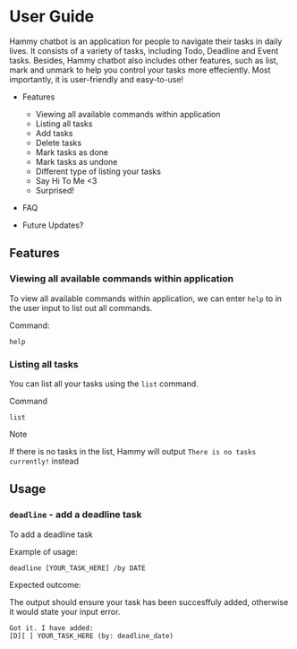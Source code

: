 # User Guide

Hammy chatbot is an application for people to navigate their tasks in daily lives. It consists of a variety of tasks, including Todo, Deadline and Event tasks. Besides, Hammy chatbot also includes other features, such as list, mark and unmark to help you control your tasks more effeciently. Most importantly, it is user-friendly and easy-to-use!

* Features
  * Viewing all available commands within application
  * Listing all tasks
  * Add tasks
  * Delete tasks
  * Mark tasks as done
  * Mark tasks as undone
  * Different type of listing your tasks
  * Say Hi To Me <3
  * Surprised!

* FAQ
* Future Updates?


## Features 

### Viewing all available commands within application
To view all available commands within application, we can enter `help` to in the user input to list out all commands.

Command:
```
help
```

### Listing all tasks
You can list all your tasks using the `list` command.

Command
```
list
```
> [!NOTE]
> If there is no tasks in the list, Hammy will output `There is no tasks currently!` instead
 
## Usage

### `deadline` - add a deadline task

To add a deadline task

Example of usage: 

`deadline [YOUR_TASK_HERE] /by DATE`

Expected outcome:

The output should ensure your task has been succesffuly added, otherwise it would state your input error.

```
Got it. I have added:
[D][ ] YOUR_TASK_HERE (by: deadline_date)
```
